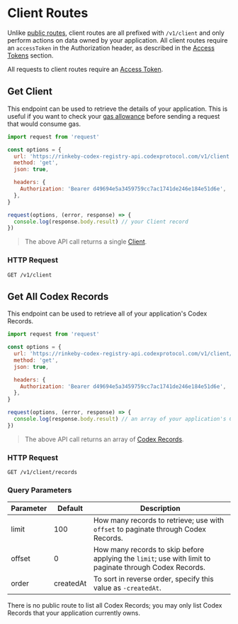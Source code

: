 # Client Routes

Unlike [public routes](#public-routes), client routes are all prefixed with
`/v1/client` and only perform actions on data owned by your application. All
client routes require an `accessToken` in the Authorization header, as described
in the <a href="#access-tokens">Access Tokens</a> section.

<aside class="success">
  All requests to client routes require an <a href="#access-tokens">Access Token</a>.
</aside>


## Get Client

This endpoint can be used to retrieve the details of your application. This is
useful if you want to check your [gas allowance](#gas-allowance) before sending
a request that would consume gas.

```javascript
import request from 'request'

const options = {
  url: 'https://rinkeby-codex-registry-api.codexprotocol.com/v1/client',
  method: 'get',
  json: true,

  headers: {
    Authorization: 'Bearer d49694e5a3459759cc7ac1741de246e184e51d6e',
  },
}

request(options, (error, response) => {
  console.log(response.body.result) // your Client record
})
```

> The above API call returns a single <a href="#client">Client</a>.


### HTTP Request

`GET /v1/client`


## Get All Codex Records

This endpoint can be used to retrieve all of your application's Codex Records.

```javascript
import request from 'request'

const options = {
  url: 'https://rinkeby-codex-registry-api.codexprotocol.com/v1/client/records',
  method: 'get',
  json: true,

  headers: {
    Authorization: 'Bearer d49694e5a3459759cc7ac1741de246e184e51d6e',
  },
}

request(options, (error, response) => {
  console.log(response.body.result) // an array of your application's Codex Records
})
```

> The above API call returns an array of <a href="#codex-record">Codex Records</a>.

### HTTP Request

`GET /v1/client/records`

### Query Parameters

Parameter    | Default   | Description
------------ | --------- | -----------
limit        | 100       | How many records to retrieve; use with `offset` to paginate through Codex Records.
offset       | 0         | How many records to skip before applying the `limit`; use with limit to paginate through Codex Records.
order        | createdAt | To sort in reverse order, specify this value as `-createdAt`.

<aside class="notice">
  There is no public route to list all Codex Records; you may only list Codex
  Records that your application currently owns.
</aside>
